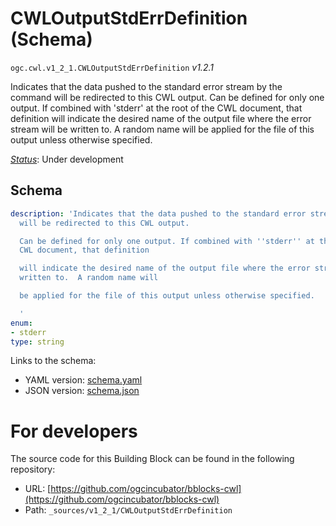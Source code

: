 
# CWLOutputStdErrDefinition (Schema)

`ogc.cwl.v1_2_1.CWLOutputStdErrDefinition` *v1.2.1*

Indicates that the data pushed to the standard error stream by the command will be redirected to this CWL output.
Can be defined for only one output. If combined with 'stderr' at the root of the CWL document, that definition
will indicate the desired name of the output file where the error stream will be written to.  A random name will
be applied for the file of this output unless otherwise specified.


[*Status*](http://www.opengis.net/def/status): Under development

## Schema

```yaml
description: 'Indicates that the data pushed to the standard error stream by the command
  will be redirected to this CWL output.

  Can be defined for only one output. If combined with ''stderr'' at the root of the
  CWL document, that definition

  will indicate the desired name of the output file where the error stream will be
  written to.  A random name will

  be applied for the file of this output unless otherwise specified.

  '
enum:
- stderr
type: string

```

Links to the schema:

* YAML version: [schema.yaml](https://ogcincubator.github.io/bblocks-cwl/build/annotated/cwl/v1_2_1/CWLOutputStdErrDefinition/schema.json)
* JSON version: [schema.json](https://ogcincubator.github.io/bblocks-cwl/build/annotated/cwl/v1_2_1/CWLOutputStdErrDefinition/schema.yaml)


# For developers

The source code for this Building Block can be found in the following repository:

* URL: [https://github.com/ogcincubator/bblocks-cwl](https://github.com/ogcincubator/bblocks-cwl)
* Path: `_sources/v1_2_1/CWLOutputStdErrDefinition`

